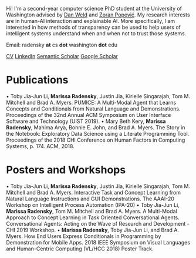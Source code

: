 Hi! I'm a second-year computer science PhD student at the University of Washington advised by [Dan Weld](https://www.cs.washington.edu/people/faculty/weld) and [Zoran Popović](https://homes.cs.washington.edu/~zoran/). My research interests are in human-AI interaction and explainable AI. More specifically, I am interested in how methods of transparency can be used to help users of intelligent systems understand when and when not to trust those systems. 

Email: radensky **at** cs **dot** washington **dot** edu

[CV](https://github.com/mradensky/research/raw/gh-pages/CVFinal.pdf) 
[LinkedIn](https://www.linkedin.com/in/marissa-radensky-51115a100/)
[Semantic Scholar](https://www.semanticscholar.org/author/40961666)
[Google Scholar](https://scholar.google.com/citations?user=YRCUN_UAAAAJ&hl=en&oi=ao)

# Publications
• Toby Jia-Jun Li, **Marissa Radensky**, Justin Jia, Kirielle Singarajah, Tom M. Mitchell and Brad A. Myers. PUMICE: A Multi-Modal Agent that Learns Concepts and Conditionals from Natural Language and Demonstrations. Proceedings of the 32nd Annual ACM Symposium on User Interface Software and Technology (UIST 2019). 
• Mary Beth Kery, **Marissa Radensky**, Mahima Arya, Bonnie E. John, and Brad A. Myers. The Story in the Notebook:  Exploratory Data Science using a Literate Programming Tool. Proceedings of the 2018 CHI Conference on Human Factors in Computing Systems, p. 174. ACM, 2018. 

# Posters and Workshops
• Toby Jia-Jun Li, **Marissa Radensky**, Justin Jia, Kirielle Singarajah, Tom M. Mitchell and Brad A. Myers. Interactive Task and Concept Learning from Natural Language Instructions and GUI Demonstrations. The AAAI-20 Workshop on Intelligent Process Automation (IPA-20) 
• Toby Jia-Jun Li, **Marissa Radensky**, Tom M. Mitchell and Brad A. Myers. A Multi-Modal Approach to Concept Learning in Task Oriented Conversational Agents. Conversational Agents: Acting on the Wave of Research and Development - CHI 2019 Workshop. 
• **Marissa Radensky**, Toby Jia-Jun Li, and Brad A. Myers. How End Users Express Conditionals in Programming by Demonstration for Mobile Apps. 2018 IEEE Symposium on Visual Languages and Human-Centric Computing (VL/HCC  2018) Poster Track. 
